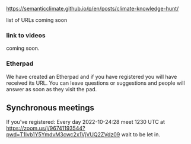 https://semanticclimate.github.io/p/en/posts/climate-knowledge-hunt/

list of URLs coming soon

### link to videos
coming soon.

### Etherpad
We have created an Etherpad and if you have registered you will have received its URL. You can leave 
questions or suggestions and people will answer as soon as they visit the pad.

## Synchronous meetings

If you've registered: Every day 2022-10-24:28 meet 1230 UTC at 
https://zoom.us/j/96741193544?pwd=T1Ivb1Y5YmdvM3cwc2x1VjVUQ2ZVdz09 
wait to be let in.
